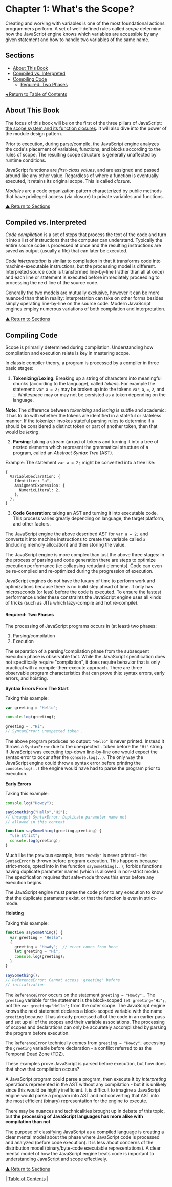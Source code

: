 # Chapter 1: What's the Scope?
Creating and working with variables is one of the most foundational actions programmers perform. A set of well-defined rules called _scope_ determine how the JavaScript engine knows which variables are accessible by any given statement and how to handle two variables of the same name.

## Sections
* [About This Book](#about-this-book)
* [Compiled vs. Interpreted](#compiled-vs-interpreted)
* [Compiling Code](#compiling-code)
  * [Required: Two Phases](#required-two-phases)

[◂ Return to Table of Contents](../README.md)

## About This Book
The focus of this book will be on the first of the three pillars of JavaScript: [the scope system and its function closures](../../01-get-started/04/README.md#pillar-1-scope-and-closure). It will also dive into the power of the module design pattern.

Prior to execution, during parse/compile, the JavaScript engine analyzes the code's placement of variables, functions, and blocks according to the rules of scope. The resulting scope structure is generally unaffected by runtime conditions.

JavaScript functions are _first-class values_, and are assigned and passed around like any other value. Regardless of where a function is eventually executed, it retains its original scope. This is called _closure_.

_Modules_ are a code organization pattern characterized by public methods that have privileged access (via closure) to private variables and functions.

[▲ Return to Sections](#sections)

## Compiled vs. Interpreted
_Code compilation_ is a set of steps that process the text of the code and turn it into a list of instructions that the computer can understand. Typically the entire source code is processed at once and the resulting instructions are saved as output (usually a file) that can later be executed.

_Code interpretation_ is similar to compilation in that it transforms code into machine-executable instructions, but the processing model is different. Interpreted source code is transformed line-by-line (rather than all at once) and each line or statement is executed before immediately proceeding to processing the next line of the source code.

Generally the two models are mutually exclusive, however it can be more nuanced than that in reality: interpretation can take on other forms besides simply operating line-by-line on the source code. Modern JavaScript engines employ numerous variations of both compilation and interpretation.

[▲ Return to Sections](#sections)

## Compiling Code
Scope is primarily determined during compilation. Understanding how compilation and execution relate is key in mastering scope.

In classic compiler theory, a program is processed by a compiler in three basic stages:
1. **Tokenizing/Lexing**: Breaking up a string of characters into meaningful chunks (according to the language), called _tokens_. For example the statement: `var a = 2;` may be broken up into the tokens `var`, `a`, `=`, `2`, and `;`. Whitespace may or may not be persisted as a token depending on the language.

  **Note**: The difference between _tokenizing_ and _lexing_ is subtle and academic: it has to do with whether the tokens are identified in a stateful or stateless manner. If the tokenizer invokes stateful parsing rules to determine if `a` should be considered a distinct token or part of another token, then that would be _lexing_.

2. **Parsing**: taking a stream (array) of tokens and turning it into a tree of nested elements which represent the grammatical structure of a program, called an _Abstract Syntax Tree_ (AST).

  Example: The statement `var a = 2;` might be converted into a tree like:

  ```
  {
    VariableDeclaration: {
      Identifier: "a",
      AssigmentExpression: {
        NumericLiteral: 2,
      },
    },
  }
  ```

3. **Code Generation**: taking an AST and turning it into executable code. This process varies greatly depending on language, the target platform, and other factors.

  The JavaScript engine the above described AST for `var a = 2;` and converts it into machine instructions to create the variable called `a` (including memory allocation) and then storing the value.

The JavaScript engine is more complex than just the above three stages: in the process of parsing and code generation there are steps to optimize execution performance (ie: collapsing redudant elements). Code can even be re-compiled and re-optimized during the progression of execution.

JavaScript engines do not have the luxury of time to perform work and optimizations because there is no build step ahead of time. It only has microseconds (or less) before the code is executed. To ensure the fastest performance under these constraints the JavaScript engine uses all kinds of tricks (such as JITs which lazy-compile and hot re-compile).

#### Required: Two Phases
The processing of JavaScript programs occurs in (at least) two phases:
1. Parsing/compilation
2. Execution

The separation of a parsing/compilation phase from the subsequent execution phase is observable fact. While the JavaScript specification does not specifically require "compilation", it does require behavior that is only practical with a compile-then-execute approach. There are three observable program characteristics that can prove this: syntax errors, early errors, and hoisting.

**Syntax Errors From The Start**

Taking this example:

```javascript
var greeting = "Hello";

console.log(greeting);

greeting = ."Hi";
// SyntaxError: unexpected token .
```

The above program produces no output: `"Hello"` is never printed. Instead it throws a `SyntaxError` due to the unexpected `.` token before the `"Hi"` string. If JavaScript was executing top-down line-by-line one would expect the syntax error to occur after the `console.log(..)`. The only way the JavaScript engine could throw a syntax error before printing the `console.log(..)` the engine would have had to parse the program prior to execution.

**Early Errors**

Taking this example:

```javascript
console.log("Howdy");

saySomething("Hello","Hi");
// Uncaught SyntaxError: Duplicate parameter name not
// allowed in this context

function saySomething(greeting,greeting) {
  "use strict";
  console.log(greeting);
}
```

Much like the previous example, here `"Howdy"` is never printed - the `SyntaxError` is thrown before program execution. This happens because strict-mode, opted into in the function `saySomething(..)`, forbids functions having duplicate parameter names (which is allowed in non-strict mode). The specification requires that safe-mode throws this error before any execution begins.

The JavaScript engine must parse the code prior to any execution to know that the duplicate parameters exist, or that the function is even in strict-mode.

**Hoisting**

Taking this example:

```javascript
function saySomething() {
  var greeting = "Hello";
  {
    greeting = "Howdy";  // error comes from here
    let greeting = "Hi";
    console.log(greeting);
  }
}

saySomething();
// ReferenceError: Cannot access 'greeting' before
// initialization
```

The `ReferenceError` occurs on the statement `greeting = "Howdy";`. The `greeting` variable for the statement is the block-scoped `let greeting="Hi";`, not the `var greeting="Hello";` from the outer scope. The JavaScript engine knows the next statement declares a block-scoped variable with the name `greeting` because it has already processed all of the code in an earlier pass and set up all of the scopes and their variable associations. The processing of scopes and declarations can only be accurately accomplished by parsing the program before execution.

The `ReferenceError` technically comes from `greeting = "Howdy";` accessing the `greeting` variable before declaration - a conflict referred to as the Temporal Dead Zone (TDZ).

These examples prove JavaScript is parsed before execution, but how does that show that compilation occurs?

A JavaScript program could parse a program, then execute it by _interpreting_ operations represented in the AST without any compilation - but it is unlikely since this would be highly inefficient. It is difficult to imagine a JavaScript engine would parse a program into AST and not converting that AST into the most efficient (binary) representation for the engine to execute.

There may be nuances and technicalities brought up in debate of this topic, but **the processing of JavaScript languages has more alike with compilation than not**.

The purpose of classifying JavaScript as a compiled language is creating a clear mental model about the phase where JavaScript code is processed and analyzed (before code execution). It is less about concerns of the distribution model (binary/byte-code executable representations). A clear mental model of how the JavaScript engine treats code is important to understanding JavaScript and scope effectively.

[▲ Return to Sections](#sections)

| [Table of Contents](../README.md#table-of-contents) |
